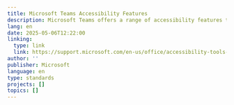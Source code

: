 ```yaml
---
title: Microsoft Teams Accessibility Features
description: Microsoft Teams offers a range of accessibility features to ensure an inclusive experience. These include live captions and transcription for users who are Deaf or hard of hearing, sign language view to prioritize interpreters, and keyboard shortcuts for easier navigation. It also provides high contrast mode for low vision, screen reader compatibility (with JAWS, NVDA, and VoiceOver), and background effects for privacy. Customizable notification settings help reduce distractions and cater to individual needs.
lang: en
date: 2025-05-06T12:22:00
linking:
  type: link
  link: https://support.microsoft.com/en-us/office/accessibility-tools-for-microsoft-teams-2d4009e7-1300-4766-87e8-7a217496c3d5
author: ''
publisher: Microsoft
language: en
type: standards
projects: []
topics: []
---
```


